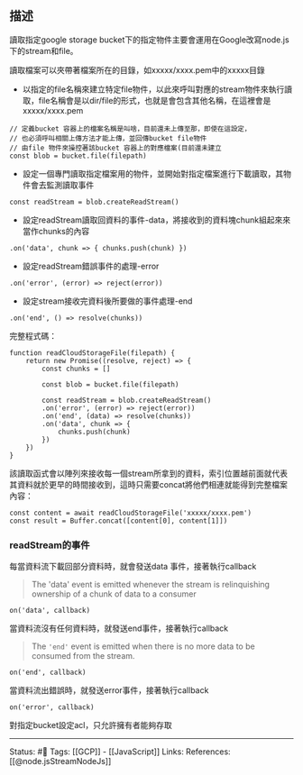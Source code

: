 ## 描述
讀取指定google storage bucket下的指定物件主要會運用在Google改寫node.js下的stream和file。


讀取檔案可以夾帶著檔案所在的目錄，如xxxxx/xxxx.pem中的xxxxx目錄

- 以指定的file名稱來建立特定file物件，以此來呼叫對應的stream物件來執行讀取，file名稱會是以dir/file的形式，也就是會包含其他名稱，在這裡會是xxxxx/xxxx.pem
```
// 定義bucket 容器上的檔案名稱是叫啥，目前還未上傳至那，即使在這設定，
// 也必須呼叫相關上傳方法才能上傳，並回傳bucket file物件
// 由file 物件來操控著該bucket 容器上的對應檔案(目前還未建立
const blob = bucket.file(filepath)
```

- 設定一個專門讀取指定檔案用的物件，並開始對指定檔案進行下載讀取，其物件會去監測讀取事件
```
const readStream = blob.createReadStream()
```

- 設定readStream讀取回資料的事件-data，將接收到的資料塊chunk組起來來當作chunks的內容
```
.on('data', chunk => { chunks.push(chunk) })	
```

- 設定readStream錯誤事件的處理-error
```
.on('error', (error) => reject(error))
```
- 設定stream接收完資料後所要做的事件處理-end
```
.on('end', () => resolve(chunks))
```


完整程式碼：
```
function readCloudStorageFile(filepath) {
	return new Promise((resolve, reject) => {
		const chunks = []

		const blob = bucket.file(filepath)
		
		const readStream = blob.createReadStream()
		.on('error', (error) => reject(error))
		.on('end', (data) => resolve(chunks))
		.on('data', chunk => {
			chunks.push(chunk)
		})	
	})
}
```

該讀取函式會以陣列來接收每一個stream所拿到的資料，索引位置越前面就代表其資料就於更早的時間接收到，這時只需要concat將他們相連就能得到完整檔案內容：
```
const content = await readCloudStorageFile('xxxxx/xxxx.pem')
const result = Buffer.concat([content[0], content[1]])
```



### readStream的事件
每當資料流下載回部分資料時，就會發送data 事件，接著執行callback
> The 'data' event is emitted whenever the stream is relinquishing ownership of a chunk of data to a consumer
```
on('data', callback)
```
當資料流沒有任何資料時，就發送end事件，接著執行callback
> The `'end'` event is emitted when there is no more data to be consumed from the stream.
```
on('end', callback)
```

當資料流出錯誤時，就發送error事件，接著執行callback
```
on('error', callback)
```

對指定bucket設定acl，只允許擁有者能夠存取

---
Status: #🌱 
Tags:
[[GCP]] - [[JavaScript]]
Links:
References:
[[@node.jsStreamNodeJs]]